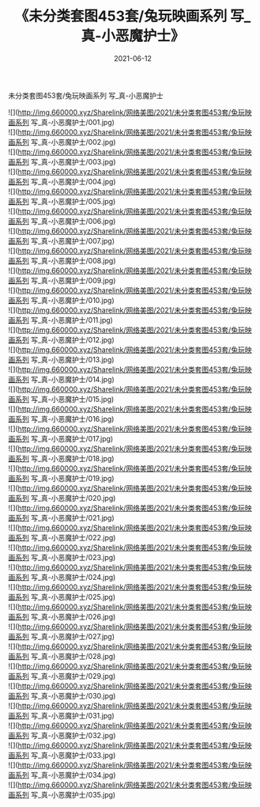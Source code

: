 ﻿---
layout: post
title:  《未分类套图453套/兔玩映画系列 写_真-小恶魔护士》
date:   2021-06-12
img: http://img.660000.xyz/Sharelink/网络美图/2021/未分类套图453套/兔玩映画系列 写_真-小恶魔护士/000.jpg
categories: [美女, 清纯, 唯美]
---

未分类套图453套/兔玩映画系列 写_真-小恶魔护士

 ![](http://img.660000.xyz/Sharelink/网络美图/2021/未分类套图453套/兔玩映画系列 写_真-小恶魔护士/001.jpg) <br>![](http://img.660000.xyz/Sharelink/网络美图/2021/未分类套图453套/兔玩映画系列 写_真-小恶魔护士/002.jpg) <br>![](http://img.660000.xyz/Sharelink/网络美图/2021/未分类套图453套/兔玩映画系列 写_真-小恶魔护士/003.jpg) <br>![](http://img.660000.xyz/Sharelink/网络美图/2021/未分类套图453套/兔玩映画系列 写_真-小恶魔护士/004.jpg) <br>![](http://img.660000.xyz/Sharelink/网络美图/2021/未分类套图453套/兔玩映画系列 写_真-小恶魔护士/005.jpg) <br>![](http://img.660000.xyz/Sharelink/网络美图/2021/未分类套图453套/兔玩映画系列 写_真-小恶魔护士/006.jpg) <br>![](http://img.660000.xyz/Sharelink/网络美图/2021/未分类套图453套/兔玩映画系列 写_真-小恶魔护士/007.jpg) <br>![](http://img.660000.xyz/Sharelink/网络美图/2021/未分类套图453套/兔玩映画系列 写_真-小恶魔护士/008.jpg) <br>![](http://img.660000.xyz/Sharelink/网络美图/2021/未分类套图453套/兔玩映画系列 写_真-小恶魔护士/009.jpg) <br>![](http://img.660000.xyz/Sharelink/网络美图/2021/未分类套图453套/兔玩映画系列 写_真-小恶魔护士/010.jpg) <br>![](http://img.660000.xyz/Sharelink/网络美图/2021/未分类套图453套/兔玩映画系列 写_真-小恶魔护士/011.jpg) <br>![](http://img.660000.xyz/Sharelink/网络美图/2021/未分类套图453套/兔玩映画系列 写_真-小恶魔护士/012.jpg) <br>![](http://img.660000.xyz/Sharelink/网络美图/2021/未分类套图453套/兔玩映画系列 写_真-小恶魔护士/013.jpg) <br>![](http://img.660000.xyz/Sharelink/网络美图/2021/未分类套图453套/兔玩映画系列 写_真-小恶魔护士/014.jpg) <br>![](http://img.660000.xyz/Sharelink/网络美图/2021/未分类套图453套/兔玩映画系列 写_真-小恶魔护士/015.jpg) <br>![](http://img.660000.xyz/Sharelink/网络美图/2021/未分类套图453套/兔玩映画系列 写_真-小恶魔护士/016.jpg) <br>![](http://img.660000.xyz/Sharelink/网络美图/2021/未分类套图453套/兔玩映画系列 写_真-小恶魔护士/017.jpg) <br>![](http://img.660000.xyz/Sharelink/网络美图/2021/未分类套图453套/兔玩映画系列 写_真-小恶魔护士/018.jpg) <br>![](http://img.660000.xyz/Sharelink/网络美图/2021/未分类套图453套/兔玩映画系列 写_真-小恶魔护士/019.jpg) <br>![](http://img.660000.xyz/Sharelink/网络美图/2021/未分类套图453套/兔玩映画系列 写_真-小恶魔护士/020.jpg) <br>![](http://img.660000.xyz/Sharelink/网络美图/2021/未分类套图453套/兔玩映画系列 写_真-小恶魔护士/021.jpg) <br>![](http://img.660000.xyz/Sharelink/网络美图/2021/未分类套图453套/兔玩映画系列 写_真-小恶魔护士/022.jpg) <br>![](http://img.660000.xyz/Sharelink/网络美图/2021/未分类套图453套/兔玩映画系列 写_真-小恶魔护士/023.jpg) <br>![](http://img.660000.xyz/Sharelink/网络美图/2021/未分类套图453套/兔玩映画系列 写_真-小恶魔护士/024.jpg) <br>![](http://img.660000.xyz/Sharelink/网络美图/2021/未分类套图453套/兔玩映画系列 写_真-小恶魔护士/025.jpg) <br>![](http://img.660000.xyz/Sharelink/网络美图/2021/未分类套图453套/兔玩映画系列 写_真-小恶魔护士/026.jpg) <br>![](http://img.660000.xyz/Sharelink/网络美图/2021/未分类套图453套/兔玩映画系列 写_真-小恶魔护士/027.jpg) <br>![](http://img.660000.xyz/Sharelink/网络美图/2021/未分类套图453套/兔玩映画系列 写_真-小恶魔护士/028.jpg) <br>![](http://img.660000.xyz/Sharelink/网络美图/2021/未分类套图453套/兔玩映画系列 写_真-小恶魔护士/029.jpg) <br>![](http://img.660000.xyz/Sharelink/网络美图/2021/未分类套图453套/兔玩映画系列 写_真-小恶魔护士/030.jpg) <br>![](http://img.660000.xyz/Sharelink/网络美图/2021/未分类套图453套/兔玩映画系列 写_真-小恶魔护士/031.jpg) <br>![](http://img.660000.xyz/Sharelink/网络美图/2021/未分类套图453套/兔玩映画系列 写_真-小恶魔护士/032.jpg) <br>![](http://img.660000.xyz/Sharelink/网络美图/2021/未分类套图453套/兔玩映画系列 写_真-小恶魔护士/033.jpg) <br>![](http://img.660000.xyz/Sharelink/网络美图/2021/未分类套图453套/兔玩映画系列 写_真-小恶魔护士/034.jpg) <br>![](http://img.660000.xyz/Sharelink/网络美图/2021/未分类套图453套/兔玩映画系列 写_真-小恶魔护士/035.jpg) <br>